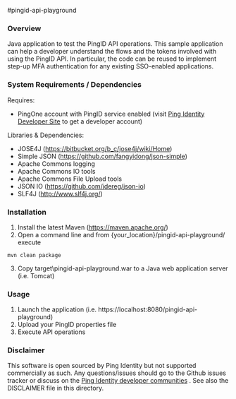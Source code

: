 #pingid-api-playground

### Overview

Java application to test the PingID API operations. This sample application can help
a developer understand the flows and the tokens involved with using the PingID API. 
In particular, the code can be reused to implement step-up MFA authentication for any 
existing SSO-enabled applications.


### System Requirements / Dependencies

Requires:
 - PingOne account with PingID service enabled (visit [Ping Identity Developer Site] to get a developer account)

Libraries & Dependencies:
 - JOSE4J (https://bitbucket.org/b_c/jose4j/wiki/Home)
 - Simple JSON (https://github.com/fangyidong/json-simple)
 - Apache Commons logging
 - Apache Commons IO tools
 - Apache Commons File Upload tools
 - JSON IO (https://github.com/jdereg/json-io)
 - SLF4J (http://www.slf4j.org/)

 
### Installation
 
1. Install the latest Maven (https://maven.apache.org/)
2. Open a command line and from {your_location}/pingid-api-playground/ execute 
```
mvn clean package
```
3. Copy target\pingid-api-playground.war to a Java web application server (i.e. Tomcat)


### Usage

1. Launch the application (i.e. https://localhost:8080/pingid-api-playground)
2. Upload your PingID properties file
3. Execute API operations


### Disclaimer

This software is open sourced by Ping Identity but not supported commercially as such. Any questions/issues should go to the Github issues tracker or discuss on the [Ping Identity developer communities] . See also the DISCLAIMER file in this directory.

[Ping Identity developer communities]: https://community.pingidentity.com/collaborate
[Ping Identity Developer Site]: https://developer.pingidentity.com/connect
